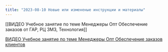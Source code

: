 ```yaml
---
title: "2023-08-10 Новые или измененые инструкции и материалы"
---
```


[[ВИДЕО Учебное занятие по теме Менеджеры Опт Обеспечение заказов от ГАР, РЦ ЗМЗ, Технология]]

[ВИДЕО Учебное занятие по теме Менеджеры Опт Обеспечение заказов клиентов](ERP/Управление%20продажами/Запчасти/ВИДЕО%20Учебное%20занятие%20по%20теме%20Менеджеры%20Опт%20Обеспечение%20заказов%20клиентов.md)